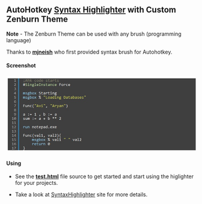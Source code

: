 ## AutoHotkey [Syntax Highlighter](http://alexgorbatchev.com/SyntaxHighlighter/) with Custom Zenburn Theme
  
**Note** - The Zenburn Theme can be used with any brush (programming language)  
  
Thanks to **[mjneish](http://users.on.net/~mjneish)** who first provided syntax brush for Autohotkey.  
  

#### Screenshot
![Image](storage/screen1.jpg)
  
  
#### Using
* See the **[test.html](test.html)** file source to get started and start using the higlighter for your projects.

* Take a look at [SyntaxHighlighter](http://alexgorbatchev.com/SyntaxHighlighter/) site for more details.